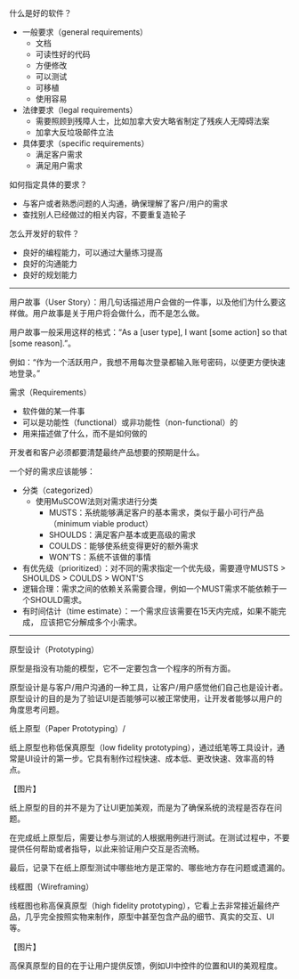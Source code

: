 什么是好的软件？

- 一般要求（general requirements）
    - 文档
    - 可读性好的代码
    - 方便修改
    - 可以测试
    - 可移植
    - 使用容易
- 法律要求（legal requirements）
    - 需要照顾到残障人士，比如加拿大安大略省制定了残疾人无障碍法案
    - 加拿大反垃圾邮件立法
- 具体要求（specific requirements）
    - 满足客户需求
    - 满足用户需求



如何指定具体的要求？

- 与客户或者熟悉问题的人沟通，确保理解了客户/用户的需求
- 查找别人已经做过的相关内容，不要重复造轮子



怎么开发好的软件？

- 良好的编程能力，可以通过大量练习提高
- 良好的沟通能力
- 良好的规划能力

---

用户故事（User Story）：用几句话描述用户会做的一件事，以及他们为什么要这样做。用户故事是关于用户将会做什么，而不是怎么做。

用户故事一般采用这样的格式：“As a [user type], I want [some action] so that [some reason].”。

例如：“作为一个活跃用户，我想不用每次登录都输入账号密码，以便更方便快速地登录。”



需求（Requirements）

- 软件做的某一件事
- 可以是功能性（functional）或非功能性（non-functional）的
- 用来描述做了什么，而不是如何做的

开发者和客户必须都要清楚最终产品想要的预期是什么。

一个好的需求应该能够：

- 分类（categorized）
    - 使用MuSCOW法则对需求进行分类
        - MUSTS：系统能够满足客户的基本需求，类似于最小可行产品（minimum viable product）
        - SHOULDS：满足客户基本或更高级的需求
        - COULDS：能够使系统变得更好的额外需求
        - WON'TS：系统不该做的事情
- 有优先级（prioritized）：对不同的需求指定一个优先级，需要遵守MUSTS > SHOULDS > COULDS > WONT'S
- 逻辑合理：需求之间的依赖关系需要合理，例如一个MUST需求不能依赖于一个SHOULD需求。
- 有时间估计（time estimate）：一个需求应该需要在15天内完成，如果不能完成， 应该把它分解成多个小需求。

---

原型设计（Prototyping）

原型是指没有功能的模型，它不一定要包含一个程序的所有方面。

原型设计是与客户/用户沟通的一种工具，让客户/用户感觉他们自己也是设计者。原型设计的目的是为了验证UI是否能够可以被正常使用，让开发者能够以用户的角度思考问题。



纸上原型（Paper Prototyping）/

纸上原型也称低保真原型（low fidelity prototyping），通过纸笔等工具设计，通常是UI设计的第一步。它具有制作过程快速、成本低、更改快速、效率高的特点。

【图片】

纸上原型的目的并不是为了让UI更加美观，而是为了确保系统的流程是否存在问题。

在完成纸上原型后，需要让参与测试的人根据用例进行测试。在测试过程中，不要提供任何帮助或者指导，以此来验证用户交互是否流畅。

最后，记录下在纸上原型测试中哪些地方是正常的、哪些地方存在问题或遗漏的。



线框图（Wireframing）

线框图也称高保真原型（high fidelity prototyping），它看上去非常接近最终产品，几乎完全按照实物来制作，原型中甚至包含产品的细节、真实的交互、UI等。

【图片】

高保真原型的目的在于让用户提供反馈，例如UI中控件的位置和UI的美观程度。






